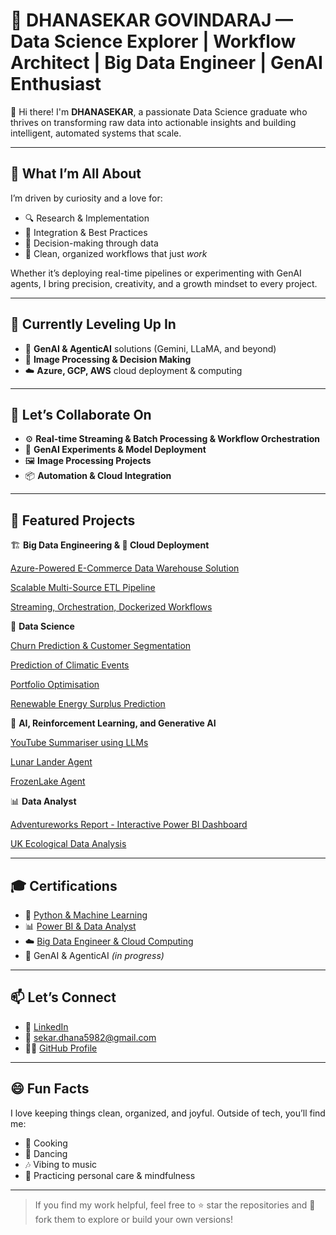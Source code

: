 # 🚀 DHANASEKAR GOVINDARAJ — Data Science Explorer | Workflow Architect | Big Data Engineer | GenAI Enthusiast

👋 Hi there! I'm **DHANASEKAR**, a passionate Data Science graduate who thrives on transforming raw data into actionable insights and building intelligent, automated systems that scale.

---

## 👀 What I’m All About

I’m driven by curiosity and a love for:
- 🔍 Research & Implementation
- 🔗 Integration & Best Practices
- 🧠 Decision-making through data
- 🧹 Clean, organized workflows that just *work*

Whether it’s deploying real-time pipelines or experimenting with GenAI agents, I bring precision, creativity, and a growth mindset to every project.

---

## 🌱 Currently Leveling Up In

- 🧠 **GenAI & AgenticAI** solutions (Gemini, LLaMA, and beyond)
- 🧠 **Image Processing & Decision Making**
- ☁️ **Azure, GCP, AWS** cloud deployment & computing

---

## 💞️ Let’s Collaborate On

- ⚙️ **Real-time Streaming & Batch Processing & Workflow Orchestration**
- 🤖 **GenAI Experiments & Model Deployment**
- 🖼️ **Image Processing Projects**
- 📦 **Automation & Cloud Integration**

---

## 📂 Featured Projects

🏗️ **Big Data Engineering & 📡 Cloud Deployment** 

[Azure-Powered E-Commerce Data Warehouse Solution](https://github.com/DHANA5982/Azure-Powered-E-Commerce-Data-Warehouse-Solution)

[Scalable Multi-Source ETL Pipeline](https://github.com/DHANA5982/Scalable-Multi-Source-ETL-Pipeline)

[Streaming, Orchestration, Dockerized Workflows](https://github.com/DHANA5982/Big_Data_Engineering_Azure_GCP_AWS)

🔬 **Data Science**  

[Churn Prediction & Customer Segmentation](https://github.com/DHANA5982/Churn-Prediction-And-Customer-Segmentation)

[Prediction of Climatic Events](https://github.com/DHANA5982/Prediction-of-El-Nino-and-La-Nino-Events)

[Portfolio Optimisation](https://github.com/DHANA5982/Portfolio-Optimisation)

[Renewable Energy Surplus Prediction](https://github.com/DHANA5982/Renewable_Energy_Surplus_Prediction)

🧠 **AI, Reinforcement Learning, and Generative AI**  

[YouTube Summariser using LLMs](https://github.com/DHANA5982/YouTube_Summariser_LLM)

[Lunar Lander Agent](https://github.com/DHANA5982/Gymnasium_Lunar_Lander_DQN)

[FrozenLake Agent](https://github.com/DHANA5982/Gymnasium_FrozenLake)

📊 **Data Analyst**  

[Adventureworks Report - Interactive Power BI Dashboard](https://github.com/DHANA5982/Power-BI-Adventure-Works-Lr)

[UK Ecological Data Analysis](https://github.com/DHANA5982/Analysis-of-Ecological-Data-on-Various-Species)

---

## 🎓 Certifications

- 🐍 [Python & Machine Learning](https://www.udemy.com/certificate/UC-b62abab3-3033-42de-894e-6ad88a8915f2/)
- 📊 [Power BI & Data Analyst](https://www.udemy.com/certificate/UC-0c4aef81-8fae-4d4a-ae10-26e87ce213a1/)
- ☁️ [Big Data Engineer & Cloud Computing](https://www.udemy.com/certificate/UC-d07c1987-e989-4bec-8640-57c27f87c6ba/)
- 🧠 GenAI & AgenticAI *(in progress)*

---

## 📫 Let’s Connect

- 🔗 [LinkedIn](https://www.linkedin.com/in/dhanasekar-govindaraj-177096310/)
- 📧 sekar.dhana5982@gmail.com  
- 🧑‍💻 [GitHub Profile](https://github.com/DHANA5982)

---

## 😄 Fun Facts

I love keeping things clean, organized, and joyful. Outside of tech, you’ll find me:
- 🍳 Cooking
- 💃 Dancing
- 🎶 Vibing to music
- 🧴 Practicing personal care & mindfulness

---

> If you find my work helpful, feel free to ⭐ star the repositories and 🍴 fork them to explore or build your own versions!

<!---
DHANA5982/DHANA5982 is a ✨ special ✨ repository because its `README.md` (this file) appears on your GitHub profile.
You can click the Preview link to take a look at your changes.
--->
